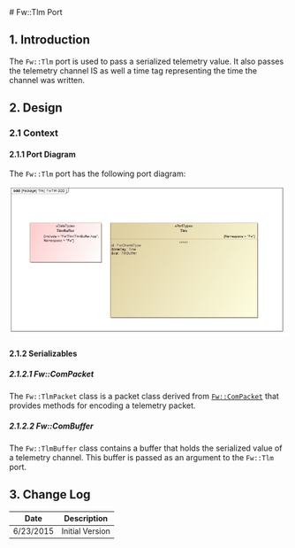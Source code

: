<title>Fw::Tlm Port SDD</title>
# Fw::Tlm Port

## 1. Introduction

The `Fw::Tlm` port is used to pass a serialized telemetry value. It also passes the telemetry channel IS as well a time tag representing the time the channel was written. 

## 2. Design

### 2.1 Context

#### 2.1.1 Port Diagram

The `Fw::Tlm` port has the following port diagram:

![Fw::Com Diagram](img/FwTlmBDD.jpg "Fw::Com Port")

#### 2.1.2 Serializables

##### 2.1.2.1 Fw::ComPacket 

The `Fw::TlmPacket` class is a packet class derived from [`Fw::ComPacket`](../../Com/docs/sdd.html) that provides methods for encoding a telemetry packet. 

##### 2.1.2.2 Fw::ComBuffer

The `Fw::TlmBuffer` class contains a buffer that holds the serialized value of a telemetry channel. This buffer is passed as an argument to the `Fw::Tlm` port.

## 3. Change Log

Date | Description
---- | -----------
6/23/2015 |  Initial Version
